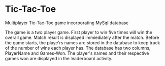 # Tic-Tac-Toe
Multiplayer Tic-Tac-Toe game incorporating MySql database 

The game is a two player game. First player to win five times will win the overall game. Match result is displayed immiediately after the match. 
Before the game starts, the playe'rs names are stored in the database to keep track of the number of wins each player has. The database has 
two columns, PlayerName and Games-Won. The player's names and their respective games won are displayed in the leaderboard activity. 
